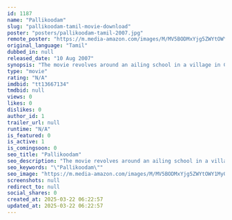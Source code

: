 ```yaml
---
id: 1187
name: "Pallikoodam"
slug: "pallikoodam-tamil-movie-download"
poster: "posters/pallikoodam-tamil-2007.jpg"
remote_poster: "https://m.media-amazon.com/images/M/MV5BODMxYjg5ZWYtOWY1My00OGEyLThmM2UtZTZlYWM5MjMyOGE4XkEyXkFqcGdeQXVyMTEzNzg0Mjkx._V1_SX300.jpg"
original_language: "Tamil"
dubbed_in: null
released_date: "10 Aug 2007"
synopsis: "The movie revolves around an ailing school in a village in Cuddalore district where the land owner wants to demolish the school while the old students prevent the school from getting shut. Kokila (Sneha) works in the school where ..."
type: "movie"
rating: "N/A"
imdbid: "tt13667134"
tmdbid: null
views: 0
likes: 0
dislikes: 0
author_id: 1
trailer_url: null
runtime: "N/A"
is_featured: 0
is_active: 1
is_comingsoon: 0
seo_title: "Pallikoodam"
seo_description: "The movie revolves around an ailing school in a village in Cuddalore district where the land owner wants to demolish the school while the old students prevent the school from getting shut. Kokila (Sneha) works in the school where ..."
seo_keywords: "\"Pallikoodam\""
seo_image: "https://m.media-amazon.com/images/M/MV5BODMxYjg5ZWYtOWY1My00OGEyLThmM2UtZTZlYWM5MjMyOGE4XkEyXkFqcGdeQXVyMTEzNzg0Mjkx._V1_SX300.jpg"
screenshots: null
redirect_to: null
social_shares: 0
created_at: 2025-03-22 06:22:57
updated_at: 2025-03-22 06:22:57
---
```


